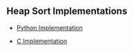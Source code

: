 ## Heap Sort Implementations

- [Python Implementation](heap-sort.py)

- [C Implementation](heap-sort.c)
